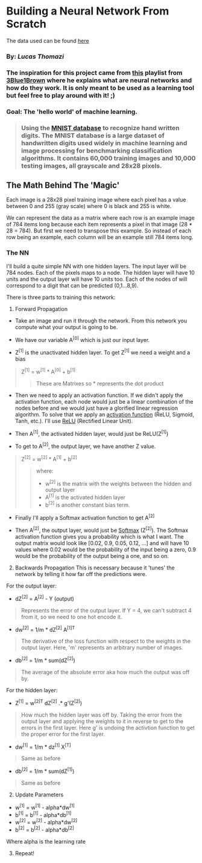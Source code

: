 # Building a Neural Network From Scratch
The data used can be found [here](https://drive.google.com/drive/folders/1XjMR1pgWWjI3V_7D_EfF3j-_Q2UV0Ccw?usp=sharing)
### By: _Lucas Thomazi_
### The inspiration for this project came from [this](https://www.youtube.com/watch?v=aircAruvnKk&list=PLZHQObOWTQDNU6R1_67000Dx_ZCJB-3pi) playlist from [3Blue1Brown](https://www.youtube.com/@3blue1brown) where he explains what are neural networks and how do they work. It is only meant to be used as a learning tool but feel free to play around with it! ;)

### **Goal**: The 'hello world' of machine learning. 
> ### Using the [MNIST database](https://www.wikiwand.com/en/MNIST_database) to recognize hand written digits. The MNIST database is a large dataset of handwritten digits used widely in machine learning and image processing for benchmarking classification algorithms. It contains 60,000 training images and 10,000 testing images, all grayscale and 28x28 pixels.

## The Math Behind The 'Magic'

Each image is a 28x28 pixel training image where each pixel has a value between 0 and 255 (gray scale) where 0 is black and 255 is white. 

We can represent the data as a matrix where each row is an example image of 784 items long because each item represents a pixel in that image (28 * 28 = 784). But first we need to transpose this example. So instead of each row being an example, each column will be an example still 784 items long.

### The NN
I'll build a quite simple NN with one hidden layers. The input layer will be 784 nodes. Each of the pixels maps to a node. The hidden layer will have 10 units and the output layer will have 10 units too. Each of the nodes of will correspond to a digit that can be predicted (0,1...8,9). 

There is three parts to training this network:

1. Forward Propagation
* Take an image and run it through the network. From this network you compute what your output is going to be. 

* We have our variable A<sup>[0]</sup> which is just our input layer.

* Z<sup>[1]</sup> is the unactivated hidden layer. To get Z<sup>[1]</sup> we need a weight and a bias

> Z<sup>[1]</sup> = w<sup>[1]</sup> * A<sup>[0]</sup> + b<sup>[1]</sup> 
>> These are Matrixes so * represents the dot product

* Then we need to apply an activation function. If we didn't apply the activation function, each node would just be a linear combination of the nodes before and we would just have a glorified linear regression algorithm. To solve that we apply an [activation function](https://en.wikipedia.org/wiki/Activation_function) (ReLU, Sigmoid, Tanh, etc.). I'll use [ReLU](https://en.wikipedia.org/wiki/Rectifier_(neural_networks)) (Rectified Linear Unit).

* Then A<sup>[1]</sup>, the activated hidden layer, would just be ReLU(Z<sup>[1]</sup>) 

* To get to A<sup>[2]</sup>, the output layer, we have another Z value.
> Z<sup>[2]</sup> = w<sup>[2]</sup> * A<sup>[1]</sup> + b<sup>[2]</sup> 
>> where: 
>> * w<sup>[2]</sup> is the matrix with the weights between the hidden and output layer
>> * A<sup>[1]</sup> is the activated hidden layer
>> * b<sup>[2]</sup> is another constant bias term.

* Finally I'll apply a Softmax activation function to get A<sup>[2]</sup>

* Then A<sup>[2]</sup>, the output layer, would just be [Softmax](https://en.wikipedia.org/wiki/Softmax_function) (Z<sup>[2]</sup>). The Softmax activation function gives you a probability which is what I want. The output matrix would look like [0.02, 0.9, 0.05, 0.12, ...] and will have 10 values where 0.02 would be the probability of the input being a zero, 0.9 would be the probability of the output being a one, and so on.

2. Backwards Propagation 
This is necessary because it 'tunes' the network by telling it how far off the predictions were.

For the output layer:
* dZ<sup>[2]</sup> = A<sup>[2]</sup> - Y (output)
> Represents the error of the output layer. If Y = 4, we can't subtract 4 from it, so we need to one hot encode it. 

* dw<sup>[2]</sup> = 1/m * dZ<sup>[2]</sup> A<sup>[1]T</sup>
> The derivative of the loss function with respect to the weights in the output layer. Here, 'm' represents an arbitrary number of images.

* db<sup>[2]</sup> = 1/m * sum(dZ<sup>[2]</sup>)
> The average of the absolute error aka how much the output was off by.

For the hidden layer:
* Z<sup>[1]</sup> = w<sup>[2]T</sup> dZ<sup>[2]</sup> .* g'(Z<sup>[2]</sup>)
> How much the hidden layer was off by. Taking the error from the output layer and applying the weights to it in reverse to get to the errors in the first layer. Here g' is undoing the activtion function to get the proper error for the first layer.

* dw<sup>[1]</sup> = 1/m * dz<sup>[1]</sup> X<sup>[T]</sup>
> Same as before

* db<sup>[2]</sup> = 1/m * sum(dZ<sup>[1]</sup>)
> Same as before

2. Update Parameters

* w<sup>[1]</sup> = w<sup>[1]</sup> - alpha*dw<sup>[1]</sup>
* b<sup>[1]</sup> = b<sup>[1]</sup> - alpha*db<sup>[1]</sup>
* w<sup>[2]</sup> = w<sup>[2]</sup> - alpha*dw<sup>[2]</sup>
* b<sup>[2]</sup> = b<sup>[2]</sup> - alpha*db<sup>[2]</sup>

Where alpha is the learning rate 

3. Repeat!
